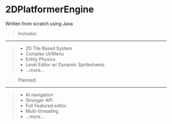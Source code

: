 # 2DPlatformerEngine

Written from scratch using Java

> Includes:
--------
> - 2D Tile Based System
> - Complex UI/Menu
> - Entity Physics
> - Level Editor w/ Dynamic Spritesheets
> - ...more...


> Planned:
--------
> - AI navigation
> - Stronger API
> - Full Featured editor
> - Multi-threading
> - ...more...








